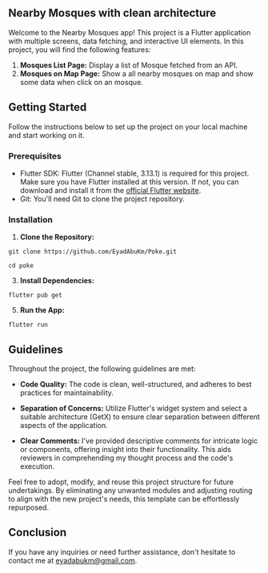 ## Nearby Mosques with clean architecture

Welcome to the Nearby Mosques app! This project is a Flutter application with multiple screens, data fetching, and interactive UI elements. In this project, you will find the following features:

1. **Mosques List Page:** Display a list of Mosque fetched from an API.
2. **Mosques on Map Page:** Show a all nearby mosques on map and show some data when click on an mosque.

## Getting Started

Follow the instructions below to set up the project on your local machine and start working on it.

### Prerequisites

- Flutter SDK: Flutter (Channel stable, 3.13.1) is required for this project. Make sure you have Flutter installed at this version. If not, you can download and install it from the [official Flutter website](https://docs.flutter.dev/get-started/install).
- Git: You'll need Git to clone the project repository.

### Installation

1. **Clone the Repository:**
```
git clone https://github.com/EyadAbuKm/Poke.git
```
```
cd poke
```


3. **Install Dependencies:**
```
flutter pub get
```


5. **Run the App:**
```
flutter run
```


## Guidelines

Throughout the project, the following guidelines are met:

- **Code Quality:** The code is clean, well-structured, and adheres to best practices for maintainability.
  
- **Separation of Concerns:** Utilize Flutter's widget system and select a suitable architecture (GetX) to ensure clear separation between different aspects of the application.

- **Clear Comments:** I've provided descriptive comments for intricate logic or components, offering insight into their functionality. This aids reviewers in comprehending my thought process and the code's execution.


Feel free to adopt, modify, and reuse this project structure for future undertakings. By eliminating any unwanted modules and adjusting routing to align with the new project's needs, this template can be effortlessly repurposed.


## Conclusion

If you have any inquiries or need further assistance, don't hesitate to contact me at eyadabukm@gmail.com.




